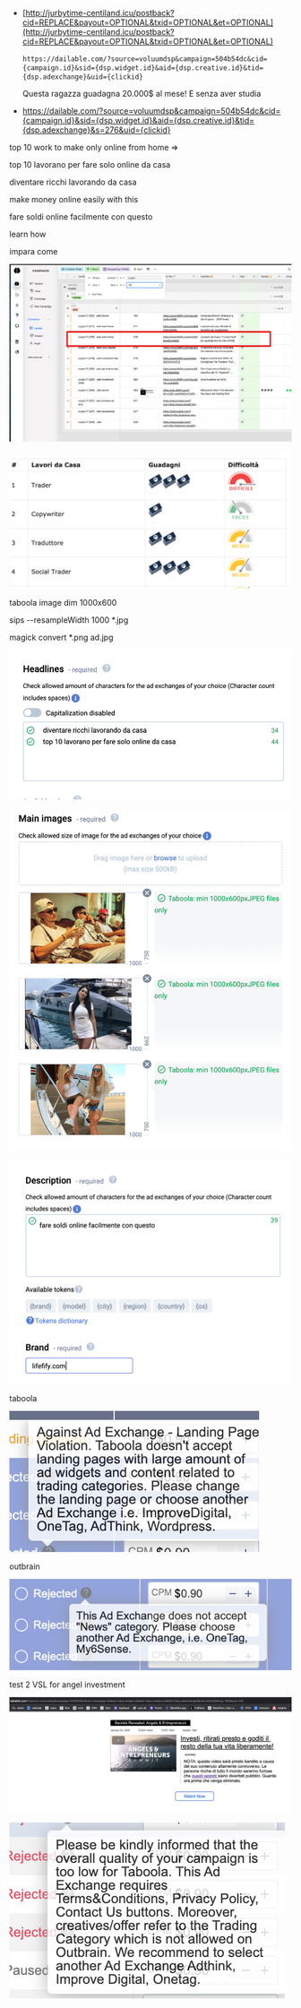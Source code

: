 - [http://jurbytime-centiland.icu/postback?cid=REPLACE&payout=OPTIONAL&txid=OPTIONAL&et=OPTIONAL](http://jurbytime-centiland.icu/postback?cid=REPLACE&payout=OPTIONAL&txid=OPTIONAL&et=OPTIONAL)
  
  ```https://dailable.com/?source=voluumdsp&campaign=504b54dc&cid={campaign.id}&sid={dsp.widget.id}&aid={dsp.creative.id}&tid={dsp.adexchange}&uid={clickid}
  https://dailable.com/?source=voluumdsp&campaign=504b54dc&cid={campaign.id}&sid={dsp.widget.id}&aid={dsp.creative.id}&tid={dsp.adexchange}&uid={clickid}
  ```

  Questa ragazza guadagna 20.000$ al mese! E senza aver studia

- https://dailable.com/?source=voluumdsp&campaign=504b54dc&cid={campaign.id}&sid={dsp.widget.id}&aid={dsp.creative.id}&tid={dsp.adexchange}&s=276&uid={clickid}

top 10 work to make only online from home => 

top 10 lavorano per fare solo online da casa

diventare ricchi lavorando da casa

make money online easily with this

fare soldi online facilmente con questo

learn how 

impara come

![Screen Shot 2020-01-16 at 8.53.04 PM.png](https://raw.githubusercontent.com/blackhatflow/storage/master/2020/01/16-20-53-52-Screen%20Shot%202020-01-16%20at%208.53.04%20PM.png)

![Screen Shot 2020-01-16 at 8.54.35 PM.png](https://raw.githubusercontent.com/blackhatflow/storage/master/2020/01/16-20-55-12-Screen%20Shot%202020-01-16%20at%208.54.35%20PM.png)

taboola image dim 1000x600

sips --resampleWidth 1000 *.jpg

magick convert *.png ad.jpg

![Screen Shot 2020-01-16 at 9.01.33 PM.png](https://raw.githubusercontent.com/blackhatflow/storage/master/2020/01/16-21-11-31-Screen%20Shot%202020-01-16%20at%209.01.33%20PM.png)

![Screen Shot 2020-01-16 at 9.01.23 PM.png](https://raw.githubusercontent.com/blackhatflow/storage/master/2020/01/16-21-11-19-Screen%20Shot%202020-01-16%20at%209.01.23%20PM.png)

![Screen Shot 2020-01-16 at 9.01.30 PM.png](https://raw.githubusercontent.com/blackhatflow/storage/master/2020/01/16-21-11-25-Screen%20Shot%202020-01-16%20at%209.01.30%20PM.png)

taboola 

![](https://raw.githubusercontent.com/blackhatflow/storage/master/2020/01/21-09-57-06-Screen%20Shot%202020-01-20%20at%2010.44.22%20PM.png)

outbrain

![](https://raw.githubusercontent.com/blackhatflow/storage/master/2020/01/21-09-57-11-Screen%20Shot%202020-01-20%20at%2010.44.17%20PM.png)

test 2 VSL for angel investment

![Screen Shot 2020-01-20 at 6.37.52 PM.png](https://raw.githubusercontent.com/blackhatflow/storage/master/2020/01/21-10-00-06-Screen%20Shot%202020-01-20%20at%206.37.52%20PM.png)

![Screen Shot 2020-01-21 at 9.39.17 AM.png](https://raw.githubusercontent.com/blackhatflow/storage/master/2020/01/21-09-57-03-Screen%20Shot%202020-01-21%20at%209.39.17%20AM.png)
